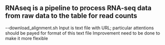 ## RNAseq is a pipeline to process RNA-seq data from raw data to the table for read counts 

--download_alignment.sh
  Input is text file with URL; particular attentions should be payed for format of this text file
  Improvement need to be done to make it more flexible
